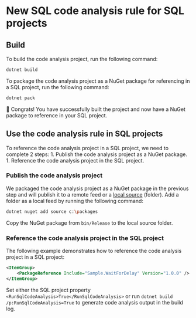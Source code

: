 # New SQL code analysis rule for SQL projects

## Build

To build the code analysis project, run the following command:

```bash
dotnet build
```

To package the code analysis project as a NuGet package for referencing in a SQL project, run the following command:

```bash
dotnet pack
```

🎉 Congrats! You have successfully built the project and now have a NuGet package to reference in your SQL project.

## Use the code analysis rule in SQL projects

To reference the code analysis project in a SQL project, we need to complete 2 steps:
    1. Publish the code analysis project as a NuGet package.
    1. Reference the code analysis project in the SQL project.

### Publish the code analysis project

We packaged the code analysis project as a NuGet package in the previous step and will publish it to a remote feed or a [local source](https://learn.microsoft.com/dotnet/core/tools/dotnet-nuget-add-source) (folder). Add a folder as a local feed by running the following command:

```bash
dotnet nuget add source c:\packages
```

Copy the NuGet package from `bin/Release` to the local source folder.

### Reference the code analysis project in the SQL project

The following example demonstrates how to reference the code analysis project in a SQL project:

```xml
<ItemGroup>
    <PackageReference Include="Sample.WaitForDelay" Version="1.0.0" />
</ItemGroup>
```

Set either the SQL project property `<RunSqlCodeAnalysis>True</RunSqlCodeAnalysis>` or run `dotnet build /p:RunSqlCodeAnalysis=True` to generate code analysis output in the build log.
